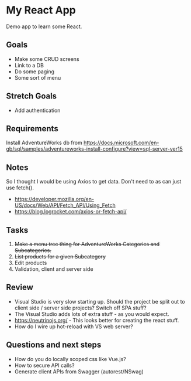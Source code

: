# My React App

Demo app to learn some React.

## Goals
* Make some CRUD screens
* Link to a DB
* Do some paging
* Some sort of menu

## Stretch Goals
* Add authentication

## Requirements

Install AdventureWorks db from https://docs.microsoft.com/en-gb/sql/samples/adventureworks-install-configure?view=sql-server-ver15

## Notes

So I thought I would be using Axios to get data. Don't need to as can just use fetch().
* https://developer.mozilla.org/en-US/docs/Web/API/Fetch_API/Using_Fetch
* https://blog.logrocket.com/axios-or-fetch-api/

## Tasks

1. ~~Make a menu tree thing for AdventureWorks Categories and Subcategories.~~
2. ~~List products for a given Subcategory~~
3. Edit products
4. Validation, client and server side

## Review
* Visual Studio is very slow starting up. Should the project be split out to client side / server side projects? Switch off SPA stuff?
* The Visual Studio adds lots of extra stuff - as you would expect.
* https://neutrinojs.org/ - This looks better for creating the react stuff.
* How do I wire up hot-reload with VS web server?

## Questions and next steps
* How do you do locally scoped css like Vue.js?
* How to secure API calls?
* Generate client APIs from Swagger (autorest/NSwag)